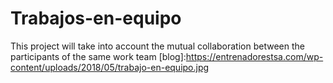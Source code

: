 # Trabajos-en-equipo
This project will take into account the mutual collaboration between the participants of the same work team
[blog]:https://entrenadorestsa.com/wp-content/uploads/2018/05/trabajo-en-equipo.jpg
